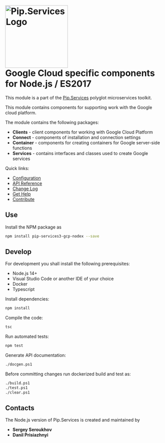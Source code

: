 # <img src="https://uploads-ssl.webflow.com/5ea5d3315186cf5ec60c3ee4/5edf1c94ce4c859f2b188094_logo.svg" alt="Pip.Services Logo" width="200"> <br/> Google Cloud specific components for Node.js / ES2017

This module is a part of the [Pip.Services](http://pipservices.org) polyglot microservices toolkit.

This module contains components for supporting work with the Google cloud platform.

The module contains the following packages:
- **Clients** - client components for working with Google Cloud Platform
- **Connect** - components of installation and connection settings
- **Container** - components for creating containers for Google server-side functions
- **Services** - contains interfaces and classes used to create Google services


<a name="links"></a> Quick links:

* [Configuration](https://www.pipservices.org/recipies/configuration)
* [API Reference](https://pip-services3-nodex.github.io/pip-services3-gcp-nodex/globals.html)
* [Change Log](CHANGELOG.md)
* [Get Help](https://www.pipservices.org/community/help)
* [Contribute](https://www.pipservices.org/community/contribute)

## Use

Install the NPM package as
```bash
npm install pip-services3-gcp-nodex --save
```

## Develop

For development you shall install the following prerequisites:
* Node.js 14+
* Visual Studio Code or another IDE of your choice
* Docker
* Typescript

Install dependencies:
```bash
npm install
```

Compile the code:
```bash
tsc
```

Run automated tests:
```bash
npm test
```

Generate API documentation:
```bash
./docgen.ps1
```

Before committing changes run dockerized build and test as:
```bash
./build.ps1
./test.ps1
./clear.ps1
```

## Contacts

The Node.js version of Pip.Services is created and maintained by
- **Sergey Seroukhov**
- **Danil Prisiazhnyi**
